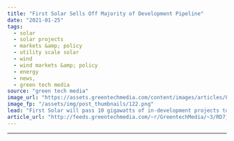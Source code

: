 ```yaml
---
title: "First Solar Sells Off Majority of Development Pipeline"
date: "2021-01-25"
tags: 
  - solar
  - solar projects
  - markets &amp; policy
  - utility scale solar
  - wind
  - wind markets &amp; policy
  - energy
  - news,
  - green tech media
source: "green tech media"
image_url: "https://assets.greentechmedia.com/content/images/articles/First_Solar_Plant_Construction_Utility_Scale_Modules_XL.jpg"
image_fp: "/assets/img/post_thumbnails/122.png"
lead: "First Solar will pass 10 gigawatts of in-development projects to wind developer Leeward Renewable Energy, the companies announced Monday, as the solar manufacturer continues to overhaul its business. The sale accounts for a majority of First Solar’s  ..."
article_url: "http://feeds.greentechmedia.com/~r/GreentechMedia/~3/RD7jJZwQ3RA/first-solar-sells-off-majority-of-development-pipeline"
---
```


---
